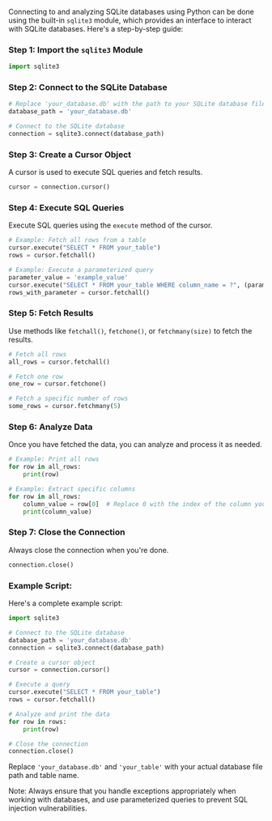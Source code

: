 Connecting to and analyzing SQLite databases using Python can be done using the built-in `sqlite3` module, which provides an interface to interact with SQLite databases. Here's a step-by-step guide:

### Step 1: Import the `sqlite3` Module

```python
import sqlite3
```

### Step 2: Connect to the SQLite Database

```python
# Replace 'your_database.db' with the path to your SQLite database file
database_path = 'your_database.db'

# Connect to the SQLite database
connection = sqlite3.connect(database_path)
```

### Step 3: Create a Cursor Object

A cursor is used to execute SQL queries and fetch results.

```python
cursor = connection.cursor()
```

### Step 4: Execute SQL Queries

Execute SQL queries using the `execute` method of the cursor.

```python
# Example: Fetch all rows from a table
cursor.execute("SELECT * FROM your_table")
rows = cursor.fetchall()

# Example: Execute a parameterized query
parameter_value = 'example_value'
cursor.execute("SELECT * FROM your_table WHERE column_name = ?", (parameter_value,))
rows_with_parameter = cursor.fetchall()
```

### Step 5: Fetch Results

Use methods like `fetchall()`, `fetchone()`, or `fetchmany(size)` to fetch the results.

```python
# Fetch all rows
all_rows = cursor.fetchall()

# Fetch one row
one_row = cursor.fetchone()

# Fetch a specific number of rows
some_rows = cursor.fetchmany(5)
```

### Step 6: Analyze Data

Once you have fetched the data, you can analyze and process it as needed.

```python
# Example: Print all rows
for row in all_rows:
    print(row)

# Example: Extract specific columns
for row in all_rows:
    column_value = row[0]  # Replace 0 with the index of the column you want
    print(column_value)
```

### Step 7: Close the Connection

Always close the connection when you're done.

```python
connection.close()
```

### Example Script:

Here's a complete example script:

```python
import sqlite3

# Connect to the SQLite database
database_path = 'your_database.db'
connection = sqlite3.connect(database_path)

# Create a cursor object
cursor = connection.cursor()

# Execute a query
cursor.execute("SELECT * FROM your_table")
rows = cursor.fetchall()

# Analyze and print the data
for row in rows:
    print(row)

# Close the connection
connection.close()
```

Replace `'your_database.db'` and `'your_table'` with your actual database file path and table name.

Note: Always ensure that you handle exceptions appropriately when working with databases, and use parameterized queries to prevent SQL injection vulnerabilities.
